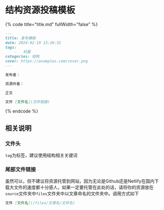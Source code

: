 # 结构资源投稿模板

{% code title="title.md" fullWidth="false" %}
```markdown
---
title: 发布模板
date: 2024-02-19 13:26:31
tags:
    -   机器
categories: 结构
cover: https://examples.com/cover.png
---

发布者：

资源作者：

正文

文件 [文件名](文件链接)
```
{% endcode %}

## 相关说明

### 文件头

`tag`为标签，建议使用结构相关关键词

### 尾部文件链接

虽然可以，但不建议将资源托管到网站，因为无论是Github还是Netlify在国内下载大文件的速度都十分感人，如果一定要托管在此处的话，请将你的资源放在`source`文件夹中`files`文件夹中以文章命名的文件夹中。调用方式如下

```markdown
文件 [文件名](/files/文章名/文件名)
```
